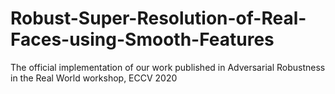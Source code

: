 # Robust-Super-Resolution-of-Real-Faces-using-Smooth-Features
The official implementation of our work published in Adversarial Robustness in the Real World workshop, ECCV 2020
